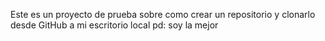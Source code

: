 Este es un proyecto de prueba sobre como crear un repositorio y clonarlo desde GitHub a mi escritorio local
pd: soy la mejor